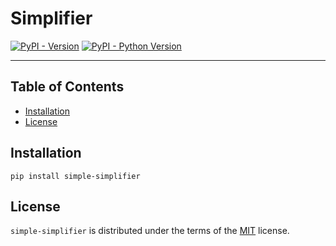 # Simplifier

[![PyPI - Version](https://img.shields.io/pypi/v/simplifier.svg)](https://pypi.org/project/simplifier)
[![PyPI - Python Version](https://img.shields.io/pypi/pyversions/simplifier.svg)](https://pypi.org/project/simplifier)

-----

## Table of Contents

- [Installation](#installation)
- [License](#license)

## Installation

```console
pip install simple-simplifier
```

## License

`simple-simplifier` is distributed under the terms of the [MIT](https://spdx.org/licenses/MIT.html) license.
